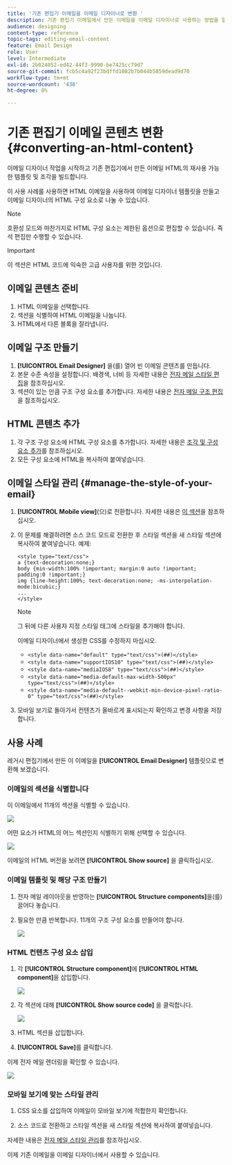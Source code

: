 ```yaml
---
title: '기존 편집기 이메일을 이메일 디자이너로 변환 '
description: 기존 편집기 이메일에서 만든 이메일을 이메일 디자이너로 사용하는 방법을 알아봅니다.
audience: designing
content-type: reference
topic-tags: editing-email-content
feature: Email Design
role: User
level: Intermediate
exl-id: 2b024052-ed42-44f3-9990-be7425cc79d7
source-git-commit: fcb5c4a92f23bdffd1082b7b044b5859dead9d70
workflow-type: tm+mt
source-wordcount: '438'
ht-degree: 8%

---
```


# 기존 편집기 이메일 콘텐츠 변환 {#converting-an-html-content}

이메일 디자이너 작업을 시작하고 기존 편집기에서 만든 이메일 HTML의 재사용 가능한 템플릿 및 조각을 빌드합니다.

이 사용 사례를 사용하면 HTML 이메일을 사용하여 이메일 디자이너 템플릿을 만들고 이메일 디자이너의 HTML 구성 요소로 나눌 수 있습니다.

>[!NOTE]
>
>호환성 모드와 마찬가지로 HTML 구성 요소는 제한된 옵션으로 편집할 수 있습니다. 즉석 편집만 수행할 수 있습니다.

>[!IMPORTANT]
>
>이 섹션은 HTML 코드에 익숙한 고급 사용자를 위한 것입니다.

## 이메일 콘텐츠 준비

1. HTML 이메일을 선택합니다.
1. 섹션을 식별하여 HTML 이메일을 나눕니다.
1. HTML에서 다른 블록을 잘라냅니다.

## 이메일 구조 만들기

1. **[!UICONTROL Email Designer]** 을(를) 열어 빈 이메일 콘텐츠를 만듭니다.
1. 본문 수준 속성을 설정합니다. 배경색, 너비 등 자세한 내용은 [전자 메일 스타일 편집](../../designing/using/styles.md)을 참조하십시오.
1. 섹션이 있는 만큼 구조 구성 요소를 추가합니다. 자세한 내용은 [전자 메일 구조 편집](../../designing/using/designing-from-scratch.md#defining-the-email-structure)을 참조하십시오.

## HTML 콘텐츠 추가

1. 각 구조 구성 요소에 HTML 구성 요소를 추가합니다. 자세한 내용은 [조각 및 구성 요소 추가](../../designing/using/designing-from-scratch.md#defining-the-email-structure)를 참조하십시오.
1. 모든 구성 요소에 HTML을 복사하여 붙여넣습니다.

## 이메일 스타일 관리 {#manage-the-style-of-your-email}

1. **[!UICONTROL Mobile view]**(으)로 전환합니다. 자세한 내용은 [이 섹션](../../designing/using/plain-text-html-modes.md#switching-to-mobile-view)을 참조하십시오.

1. 이 문제를 해결하려면 소스 코드 모드로 전환한 후 스타일 섹션을 새 스타일 섹션에 복사하여 붙여넣습니다. 예제:

   ```
   <style type="text/css">
   a {text-decoration:none;}
   body {min-width:100% !important; margin:0 auto !important; padding:0 !important;}
   img {line-height:100%; text-decoration:none; -ms-interpolation-mode:bicubic;}
   ...
   </style>
   ```

   >[!NOTE]
   >
   >그 뒤에 다른 사용자 지정 스타일 태그에 스타일을 추가해야 합니다.
   >
   >이메일 디자이너에서 생성한 CSS를 수정하지 마십시오.
   >
   >* `<style data-name="default" type="text/css">(##)</style>`
   >* `<style data-name="supportIOS10" type="text/css">(##)</style>`
   >* `<style data-name="mediaIOS8" type="text/css">(##)</style>`
   >* `<style data-name="media-default-max-width-500px" type="text/css">(##)</style>`
   >* `<style data-name="media-default--webkit-min-device-pixel-ratio-0" type="text/css">(##)</style>`


1. 모바일 보기로 돌아가서 컨텐츠가 올바르게 표시되는지 확인하고 변경 사항을 저장합니다.

## 사용 사례

레거시 편집기에서 만든 이 이메일을 **[!UICONTROL Email Designer]** 템플릿으로 변환해 보겠습니다.

### 이메일의 섹션을 식별합니다

이 이메일에서 11개의 섹션을 식별할 수 있습니다.

![](assets/html-dce-view-mail.png)

어떤 요소가 HTML의 어느 섹션인지 식별하기 위해 선택할 수 있습니다.

![](assets/breadcrumbs.png)

이메일의 HTML 버전을 보려면 **[!UICONTROL Show source]** 을 클릭하십시오.

### 이메일 템플릿 및 해당 구조 만들기

1. 전자 메일 레이아웃을 반영하는 **[!UICONTROL Structure components]**&#x200B;을(를) 끌어다 놓습니다.

1. 필요한 만큼 반복합니다. 11개의 구조 구성 요소를 만들어야 합니다.

   ![](assets/structure-components-migration.png)

### HTML 컨텐츠 구성 요소 삽입

1. 각 **[!UICONTROL Structure component]**&#x200B;에 **[!UICONTROL HTML component]**&#x200B;을 삽입합니다.

   ![](assets/html-components.png)

1. 각 섹션에 대해 **[!UICONTROL Show source code]** 을 클릭합니다.

   ![](assets/show-source-code.png)

1. HTML 섹션을 삽입합니다.

1. **[!UICONTROL Save]**&#x200B;를 클릭합니다.

이제 전자 메일 렌더링을 확인할 수 있습니다.

![](assets/migrated-email-result.png)

### 모바일 보기에 맞는 스타일 관리

1. CSS 요소를 삽입하여 이메일이 모바일 보기에 적합한지 확인합니다.

1. 소스 코드로 전환하고 스타일 섹션을 새 스타일 섹션에 복사하여 붙여넣습니다.

자세한 내용은 [전자 메일 스타일 관리](#manage-the-style-of-your-email)를 참조하십시오.

이제 기존 이메일을 이메일 디자이너에서 사용할 수 있습니다.
